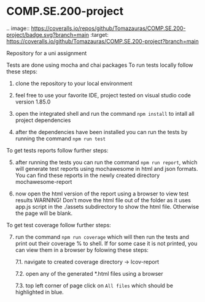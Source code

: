 # COMP.SE.200-project

.. image:: https://coveralls.io/repos/github/Tomazauras/COMP.SE.200-project/badge.svg?branch=main
:target: https://coveralls.io/github/Tomazauras/COMP.SE.200-project?branch=main

Repository for a uni assignment

Tests are done using mocha and chai packages
To run tests locally follow these steps:

1. clone the repository to your local environment

2. feel free to use your favorite IDE, project tested on visual studio code version 1.85.0

3. open the integrated shell and run the command `npm install` to intall all project dependencies

4. after the dependencies have been installed you can run the tests by running the command `npm run test`

To get tests reports follow further steps:

5. after running the tests you can run the command `npm run report`, which will generate test reports using mochawesome in html and json formats. You can find these reports in the newly created directory mochawesome-report

6. now open the html version of the report using a browser to view test results
   WARNING! Don't move the html file out of the folder as it uses app.js script in the ./assets subdirectory to show the html file. Otherwise the page will be blank.

To get test coverage follow further steps:

7. run the command `npm run coverage` which will then run the tests and print out their coverage % to shell. If for some case it is not printed, you can view them in a browser by folowing these steps:
   
   7.1. navigate to created coverage directory -> lcov-report
   
   7.2. open any of the generated \*.html files using a browser
   
   7.3. top left corner of page click on `All files` which should be highlighted in blue.
